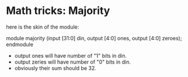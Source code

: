 

# Math tricks: Majority

here is the skin of the module:

module majority (input [31:0] din, output [4:0] ones, output [4:0] zeroes);
endmodule

- output ones will have number of "1" bits in din.
- output zeries will have number of "0" bits in din.
- obviously their sum should be 32.


